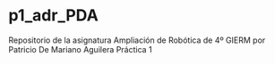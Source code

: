 # p1_adr_PDA
Repositorio de la asignatura Ampliación de Robótica de 4º GIERM por Patricio De Mariano Aguilera
Práctica 1
